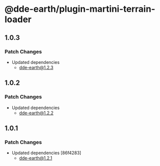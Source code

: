 # @dde-earth/plugin-martini-terrain-loader

## 1.0.3

### Patch Changes

- Updated dependencies
  - dde-earth@1.2.3

## 1.0.2

### Patch Changes

- Updated dependencies
  - dde-earth@1.2.2

## 1.0.1

### Patch Changes

- Updated dependencies [86f4283]
  - dde-earth@1.2.1
